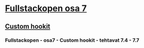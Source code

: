 # [Fullstackopen osa 7](https://fullstackopen.com/osa7)


## [Custom hookit](https://fullstackopen.com/osa7/custom_hookit)


### Fullstackopen - osa7 - Custom hookit - tehtavat 7.4 - 7.7